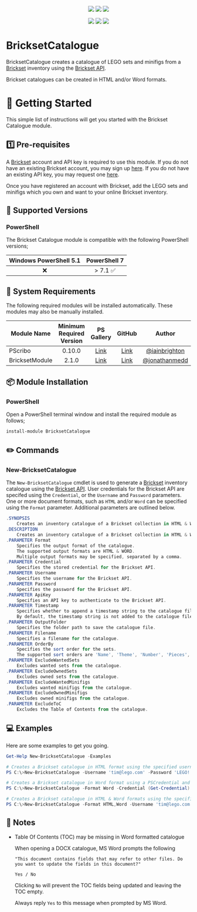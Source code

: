 <p align="center">
    <a href="https://www.powershellgallery.com/packages/BricksetCatalogue/" alt="PowerShell Gallery Version">
        <img src="https://img.shields.io/powershellgallery/v/BricksetCatalogue.svg" /></a>
    <a href="https://www.powershellgallery.com/packages/BricksetCatalogue/" alt="PS Gallery Downloads">
        <img src="https://img.shields.io/powershellgallery/dt/BricksetCatalogue.svg" /></a>
    <a href="https://www.powershellgallery.com/packages/BricksetCatalogue/" alt="PS Platform">
        <img src="https://img.shields.io/powershellgallery/p/BricksetCatalogue.svg" /></a>
</p>
<p align="center">
    <a href="https://github.com/AsBuiltReport/BricksetCatalogue/graphs/commit-activity" alt="GitHub Last Commit">
        <img src="https://img.shields.io/github/last-commit/AsBuiltReport/BricksetCatalogue/master.svg" /></a>
    <a href="https://raw.githubusercontent.com/AsBuiltReport/BricksetCatalogue/master/LICENSE" alt="GitHub License">
        <img src="https://img.shields.io/github/license/AsBuiltReport/BricksetCatalogue.svg" /></a>
    <a href="https://github.com/AsBuiltReport/BricksetCatalogue/graphs/contributors" alt="GitHub Contributors">
        <img src="https://img.shields.io/github/contributors/AsBuiltReport/BricksetCatalogue.svg"/></a>
</p>

# BricksetCatalogue
BricksetCatalogue creates a catalogue of LEGO sets and minifigs from a [Brickset](https://brickset.com/) inventory using the [Brickset API](https://brickset.com/article/52664/api-version-3-documentation).

Brickset catalogues can be created in HTML and/or Word formats.

# :beginner: Getting Started

This simple list of instructions will get you started with the Brickset Catalogue module.
## :one: Pre-requisites
A [Brickset](https://brickset.com/) account and API key is required to use this module. If you do not have an existing Brickset account, you may sign up [here](https://brickset.com/signup). If you do not have an existing API key, you may request one [here](https://brickset.com/tools/webservices/requestkey).

Once you have registered an account with Brickset, add the LEGO sets and minifigs which you own and want to your online Brickset inventory.

## :floppy_disk: Supported Versions
### **PowerShell**
The Brickset Catalogue module is compatible with the following PowerShell versions;

| Windows PowerShell 5.1 | PowerShell 7 |
|:----------------------:|:------------------:|
|   :x:   |  > 7.1 :white_check_mark:|

## :wrench: System Requirements

The following required modules will be installed automatically. These modules may also be manually installed.

| Module Name        | Minimum Required Version |                          PS Gallery                           |                                   GitHub | Author                                    |
|--------------------| :-----: | :------------------------:|:---------------------------------------------------------------------:|:---------------------------------------------------------------------------:|
| PScribo            |          0.10.0           |      [Link](https://www.powershellgallery.com/packages/PScribo)       |         [Link](https://github.com/iainbrighton/PScribo/) | [@iainbrighton](https://twitter.com/iainbrighton)
| BricksetModule            |         2.1.0           |      [Link](https://www.powershellgallery.com/packages/Brickset)       |         [Link](https://github.com/jonathanmedd/BricksetModule/) | [@jonathanmedd](https://twitter.com/jonathanmedd)

## :package: Module Installation

### **PowerShell**
Open a PowerShell terminal window and install the required module as follows;
```powershell
install-module BricksetCatalogue
```

## :pencil2: Commands

### **New-BricksetCatalogue**
The `New-BricksetCatalogue` cmdlet is used to generate a [Brickset](https://brickset.com/) inventory catalogue using the [Brickset API](https://brickset.com/article/52664/api-version-3-documentation). User credentials for the Brickset API are specifed using the `Credential`, or the `Username` and `Password` parameters. One or more document formats, such as `HTML` and/or `Word` can be specified using the `Format` parameter. Additional parameters are outlined below.

```powershell
.SYNOPSIS
    Creates an inventory catalogue of a Brickset collection in HTML & Word formats using the Brickset API.
.DESCRIPTION
    Creates an inventory catalogue of a Brickset collection in HTML & Word formats using the Brickset API - https://brickset.com/article/52664/api-version-3-documentation.
.PARAMETER Format
    Specifies the output format of the catalogue.
    The supported output formats are HTML & WORD.
    Multiple output formats may be specified, separated by a comma.
.PARAMETER Credential
    Specifies the stored credential for the Brickset API.
.PARAMETER Username
    Specifies the username for the Brickset API.
.PARAMETER Password
    Specifies the password for the Brickset API.
.PARAMETER ApiKey
    Specifies an API key to authenticate to the Brickset API.
.PARAMETER Timestamp
    Specifies whether to append a timestamp string to the catalogue filename.
    By default, the timestamp string is not added to the catalogue filename.
.PARAMETER OutputFolder
    Specifies the folder path to save the catalogue file.
.PARAMETER Filename
    Specifies a filename for the catalogue.
.PARAMETER OrderBy
    Specifies the sort order for the sets.
    The supported sort orders are 'Name', 'Theme', 'Number', 'Pieces', 'QtyOwned', 'Rating'
.PARAMETER ExcludeWantedSets
    Excludes wanted sets from the catalogue.
.PARAMETER ExcludeOwnedSets
    Excludes owned sets from the catalogue.
.PARAMETER ExcludeWantedMinifigs
    Excludes wanted minifigs from the catalogue.
.PARAMETER ExcludeOwnedMinifigs
    Excludes owned minifigs from the catalogue.
.PARAMETER ExcludeToC
    Excludes the Table of Contents from the catalogue.
```

## :computer: Examples
Here are some examples to get you going.

```powershell
Get-Help New-BricksetCatalogue -Examples

# Creates a Brickset catalogue in HTML format using the specified username, password and API key.
PS C:\>New-BricksetCatalogue -Username 'tim@lego.com' -Password 'LEGO!' -ApiKey 'cgY-67-tYUip' -OutputFolder 'C:\MyDocs'

# Creates a Brickset catalogue in Word format using a PSCredential and API key.
PS C:\>New-BricksetCatalogue -Format Word -Credential (Get-Credential) -ApiKey 'cgY-67-tYUip' -OutputFolder 'C:\MyDocs'

# Creates a Brickset catalogue in HTML & Word formats using the specified username, password and API key.
PS C:\>New-BricksetCatalogue -Format HTML,Word -Username 'tim@lego.com' -Password 'LEGO!' -ApiKey 'cgY-67-tYUip' -OutputFolder 'C:\MyDocs'
```

## :pencil: Notes
- Table Of Contents (TOC) may be missing in Word formatted catalogue

    When opening a DOCX catalogue, MS Word prompts the following

    `"This document contains fields that may refer to other files. Do you want to update the fields in this document?"`

    `Yes / No`

    Clicking `No` will prevent the TOC fields being updated and leaving the TOC empty.

    Always reply `Yes` to this message when prompted by MS Word.
